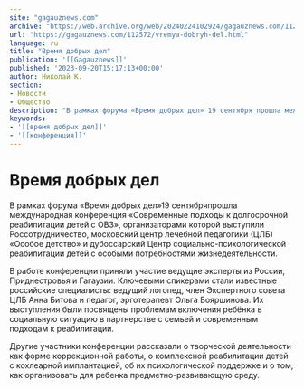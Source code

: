 ```yaml
---
site: "gagauznews.com"
archive: "https://web.archive.org/web/20240224102924/gagauznews.com/112572/vremya-dobryh-del.html"
url: "https://gagauznews.com/112572/vremya-dobryh-del.html"
language: ru
title: "Время добрых дел"
publication: '[[Gagauznews]]'
published: '2023-09-20T15:17:13+00:00'
author: Николай К.
section:
- Новости
- Общество
description: "В рамках форума «Время добрых дел» 19 сентября прошла международная конференция «Современные подходы к долгосрочной реабилитации детей с ОВЗ», организаторами которой выступили Россотрудничество, московский центр лечебной педагогики (ЦЛБ) «Особое детство» и дубоссарский Центр социально-психологической реабилитации детей с особыми потребностями жизнедеятельности. В работе конференции приняли участие ведущие эксперты из России, Приднестровья и Гагаузии. Ключевыми спикерами стали известные российские специалисты: ведущий логопед, член Экспертного совета ЦЛБ Анна Битова и педагог, эрготерапевт Ольга Бояршинова. Их выступления были посвящены проблемам включения ребёнка в социальную ситуацию в партнерстве с семьей и современным подходам к реабилитации. Другие участники конференции рассказали о творческой деятельности как форме коррекционной работы, […]"
keywords:
- '[[время добрых дел]]'
- '[[конференция]]'
---
```


# Время добрых дел

В рамках форума «Время добрых дел»19 сентябряпрошла международная конференция «Современные подходы к долгосрочной реабилитации детей с ОВЗ», организаторами которой выступили Россотрудничество, московский центр лечебной педагогики (ЦЛБ) «Особое детство» и дубоссарский Центр социально-психологической реабилитации детей с особыми потребностями жизнедеятельности.

В работе конференции приняли участие ведущие эксперты из России, Приднестровья и Гагаузии. Ключевыми спикерами стали известные российские специалисты: ведущий логопед, член Экспертного совета ЦЛБ Анна Битова и педагог, эрготерапевт Ольга Бояршинова. Их выступления были посвящены проблемам включения ребёнка в социальную ситуацию в партнерстве с семьей и современным подходам к реабилитации.

Другие участники конференции рассказали о творческой деятельности как форме коррекционной работы, о комплексной реабилитации детей с кохлеарной имплантацией, об их психологической поддержке и о том, как организовать для ребенка предметно-развивающую среду.